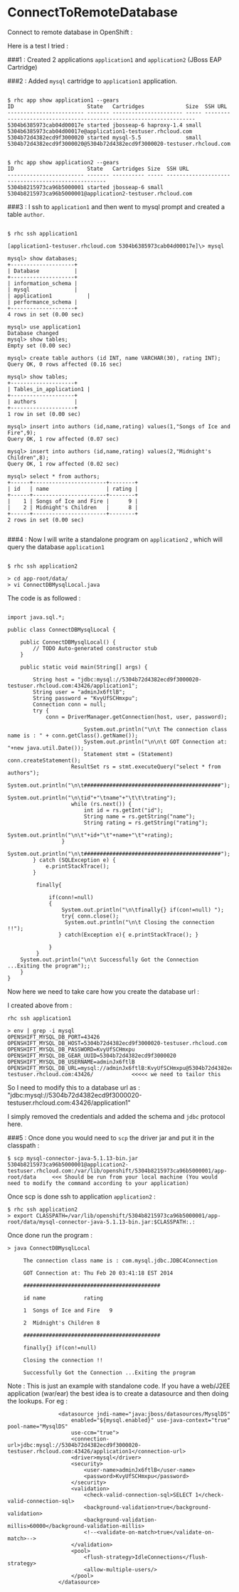 ConnectToRemoteDatabase
=======================

Connect to remote database in OpenShift :

Here is a test I tried :

###1 : Created 2 applications `application1` and `application2` (JBoss EAP Cartridge)

###2 : Added `mysql` cartridge to `application1` application.

```

$ rhc app show application1 --gears
ID                       State   Cartridges             Size  SSH URL
------------------------ ------- ---------------------- ----- -------------------------------------------------------------------
5304b6385973cab04d00017e started jbosseap-6 haproxy-1.4 small 5304b6385973cab04d00017e@application1-testuser.rhcloud.com
5304b72d4382ecd9f3000020 started mysql-5.5              small 5304b72d4382ecd9f3000020@5304b72d4382ecd9f3000020-testuser.rhcloud.com


$ rhc app show application2 --gears
ID                       State   Cartridges Size  SSH URL
------------------------ ------- ---------- ----- ---------------------------------------------------
5304b8215973ca96b5000001 started jbosseap-6 small 5304b8215973ca96b5000001@application2-testuser.rhcloud.com

```


###3 : I ssh to `application1` and then went to mysql prompt and created a table `author`. 

```

$ rhc ssh application1

[application1-testuser.rhcloud.com 5304b6385973cab04d00017e]\> mysql

mysql> show databases;
+--------------------+
| Database           |
+--------------------+
| information_schema |
| mysql              |
| application1           |
| performance_schema |
+--------------------+
4 rows in set (0.00 sec)

mysql> use application1
Database changed
mysql> show tables;
Empty set (0.00 sec)

mysql> create table authors (id INT, name VARCHAR(30), rating INT);
Query OK, 0 rows affected (0.16 sec)

mysql> show tables;
+--------------------+
| Tables_in_application1 |
+--------------------+
| authors            |
+--------------------+
1 row in set (0.00 sec)

mysql> insert into authors (id,name,rating) values(1,"Songs of Ice and Fire",9);
Query OK, 1 row affected (0.07 sec)

mysql> insert into authors (id,name,rating) values(2,"Midnight's Children",8);
Query OK, 1 row affected (0.02 sec)

mysql> select * from authors;
+------+-----------------------+--------+
| id   | name                  | rating |
+------+-----------------------+--------+
|    1 | Songs of Ice and Fire |      9 |
|    2 | Midnight's Children   |      8 |
+------+-----------------------+--------+
2 rows in set (0.00 sec)


```

###4 : Now I will write a standalone program on `application2` , which will query the database `application1`

```

$ rhc ssh application2

> cd app-root/data/
> vi ConnectDBMysqlLocal.java
```

The code is as followed :

```

import java.sql.*;

public class ConnectDBMysqlLocal {

	public ConnectDBMysqlLocal() {
		// TODO Auto-generated constructor stub
	}

	public static void main(String[] args) {
		
		String host = "jdbc:mysql://5304b72d4382ecd9f3000020-testuser.rhcloud.com:43426/application1";
		String user = "adminJx6ftlB";
		String password = "KvyUfSCHmxpu";
		Connection conn = null;
		try {
			conn = DriverManager.getConnection(host, user, password);

                        System.out.println("\n\t The connection class name is : " + conn.getClass().getName());
                        System.out.println("\n\n\t GOT Connection at: "+new java.util.Date());
                        Statement stmt = (Statement) conn.createStatement();
            		ResultSet rs = stmt.executeQuery("select * from authors");
			System.out.println("\n\t###########################################");
            		System.out.println("\n\tid"+"\tname"+"\t\t\trating");
            		while (rs.next()) {
               			int id = rs.getInt("id");
              			String name = rs.getString("name");
               			String rating = rs.getString("rating");
               			System.out.println("\n\t"+id+"\t"+name+"\t"+rating);
           		 }
			System.out.println("\n\t###########################################");
		} catch (SQLException e) {
			e.printStackTrace();
		}

	     finally{

	    	 if(conn!=null)
	    	 {
	    		 System.out.println("\n\tfinally{} if(con!=null) ");
	    		 try{ conn.close(); 
			      System.out.println("\n\t Closing the connection !!");
				} catch(Exception e){ e.printStackTrace(); }

	    	 }
	     }
	System.out.println("\n\t Successfully Got the Connection ...Exiting the program");;
	}
}

```

Now here we need to take care how you create the database url :

I created above from :


```
rhc ssh application1

> env | grep -i mysql
OPENSHIFT_MYSQL_DB_PORT=43426
OPENSHIFT_MYSQL_DB_HOST=5304b72d4382ecd9f3000020-testuser.rhcloud.com
OPENSHIFT_MYSQL_DB_PASSWORD=KvyUfSCHmxpu
OPENSHIFT_MYSQL_DB_GEAR_UUID=5304b72d4382ecd9f3000020
OPENSHIFT_MYSQL_DB_USERNAME=adminJx6ftlB
OPENSHIFT_MYSQL_DB_URL=mysql://adminJx6ftlB:KvyUfSCHmxpu@5304b72d4382ecd9f3000020-testuser.rhcloud.com:43426/            <<<<< we need to tailor this
```

So I need to modify this to a database url as : "jdbc:mysql://5304b72d4382ecd9f3000020-testuser.rhcloud.com:43426/application1"

I simply removed the credentials and added the schema and `jdbc` protocol here.


###5 : Once done you would need to `scp` the driver jar and put it in the classpath :

```
$ scp mysql-connector-java-5.1.13-bin.jar 5304b8215973ca96b5000001@application2-testuser.rhcloud.com:/var/lib/openshift/5304b8215973ca96b5000001/app-root/data     <<< Should be run from your local machine (You would need to modify the command according to your application)
```
Once scp is done ssh to application `application2` :

```
$ rhc ssh application2
> export CLASSPATH=/var/lib/openshift/5304b8215973ca96b5000001/app-root/data/mysql-connector-java-5.1.13-bin.jar:$CLASSPATH:.:
```

Once done run the program :

```
> java ConnectDBMysqlLocal

	 The connection class name is : com.mysql.jdbc.JDBC4Connection
	 
	 GOT Connection at: Thu Feb 20 03:41:18 EST 2014
	 
	 ###########################################
	 
	 id	name			rating
	 
	 1	Songs of Ice and Fire	9
	 
	 2	Midnight's Children	8
	 
	 ###########################################
	 
	 finally{} if(con!=null) 
	 
	 Closing the connection !!
	 
	 Successfully Got the Connection ...Exiting the program
```


Note : This is just an example with standalone code. If you have a web/J2EE application (war/ear) the best idea is to create a datasource and then doing the lookups. For eg :

```
                <datasource jndi-name="java:jboss/datasources/MysqlDS"
                    enabled="${mysql.enabled}" use-java-context="true" pool-name="MysqlDS"
                    use-ccm="true">
                    <connection-url>jdbc:mysql://5304b72d4382ecd9f3000020-testuser.rhcloud.com:43426/application1</connection-url>
                    <driver>mysql</driver>
                    <security>
                        <user-name>adminJx6ftlB</user-name>
                        <password>KvyUfSCHmxpu</password>
                    </security>
                    <validation>
                        <check-valid-connection-sql>SELECT 1</check-valid-connection-sql>
                        <background-validation>true</background-validation>
                        <background-validation-millis>60000</background-validation-millis>
                        <!--<validate-on-match>true</validate-on-match>-->
                    </validation>
                    <pool>
                        <flush-strategy>IdleConnections</flush-strategy>
                        <allow-multiple-users/>
                    </pool>
                </datasource>
```
